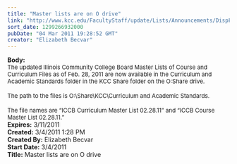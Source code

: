 ```yaml
---
title: "Master lists are on O drive"
link: "http://www.kcc.edu/FacultyStaff/update/Lists/Announcements/DispForm.aspx?ID=148"
sort_date: 1299266932000
pubDate: "04 Mar 2011 19:28:52 GMT"
creator: "Elizabeth Becvar"
---
```


<div><b>Body:</b> <div class=ExternalClassA08E29E9A76B4CFF9ADEFD83993CC5B1><div>
<div><font size=2>The updated Illinois Community College Board Master Lists of Course and Curriculum Files as of Feb. 28, 2011 are now available in the Curriculum and Academic Standards folder in the KCC Share folder on the O:Share drive.</font></div>
<div><br><font size=2>The path to the files is O:\Share\KCC\Curriculum and Academic Standards.</font></div>
<div><br><font size=2>The file names are “ICCB Curriculum Master List 02.28.11” and “ICCB Course Master List 02.28.11.”<br></font></div></div></div></div>
<div><b>Expires:</b> 3/11/2011</div>
<div><b>Created:</b> 3/4/2011 1:28 PM</div>
<div><b>Created By:</b> Elizabeth Becvar</div>
<div><b>Start Date:</b> 3/4/2011</div>
<div><b>Title:</b> Master lists are on O drive</div>

